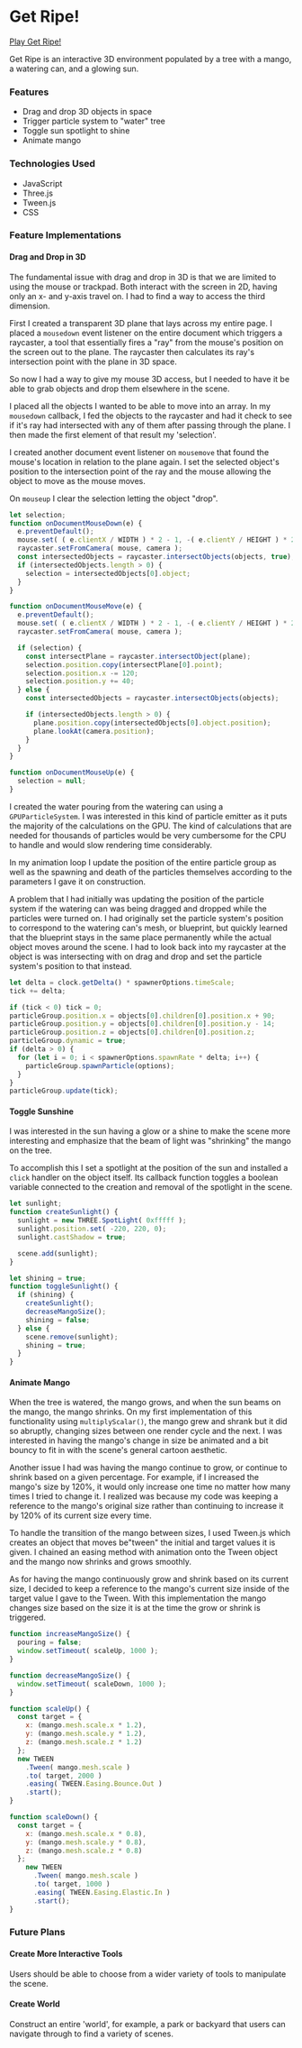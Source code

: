# Get Ripe!

[Play Get Ripe!](https://b-insh.github.io/Get-Ripe/)

Get Ripe is an interactive 3D environment populated by a tree with a mango, a watering can, and a glowing sun.

### Features  

* Drag and drop 3D objects in space
* Trigger particle system to "water" tree
* Toggle sun spotlight to shine
* Animate mango

### Technologies Used

* JavaScript
* Three.js
* Tween.js
* CSS

### Feature Implementations

#### Drag and Drop in 3D

The fundamental issue with drag and drop in 3D is that we are limited to using the mouse or trackpad. Both interact with the screen in 2D, having only an x- and y-axis travel on. I had to find a way to access the third dimension.

First I created a transparent 3D plane that lays across my entire page. I placed a `mousedown` event listener on the entire document which triggers a raycaster, a tool that essentially fires a "ray" from the mouse's position on the screen out to the plane. The raycaster then calculates its ray's intersection point with the plane in 3D space.

So now I had a way to give my mouse 3D access, but I needed to have it be able to grab objects and drop them elsewhere in the scene.

I placed all the objects I wanted to be able to move into an array. In my `mousedown` callback, I fed the objects to the raycaster and had it check to see if it's ray had intersected with any of them after passing through the plane. I then made the first element of that result my 'selection'.

I created another document event listener on `mousemove` that found the mouse's location in relation to the plane again. I set the selected object's position to the intersection point of the ray and the mouse allowing the object to move as the mouse moves.

On `mouseup` I clear the selection letting the object "drop".

```javascript
let selection;
function onDocumentMouseDown(e) {
  e.preventDefault();
  mouse.set( ( e.clientX / WIDTH ) * 2 - 1, -( e.clientY / HEIGHT ) * 2 + 1 );
  raycaster.setFromCamera( mouse, camera );
  const intersectedObjects = raycaster.intersectObjects(objects, true);
  if (intersectedObjects.length > 0) {
    selection = intersectedObjects[0].object;
  }
}

function onDocumentMouseMove(e) {
  e.preventDefault();
  mouse.set( ( e.clientX / WIDTH ) * 2 - 1, -( e.clientY / HEIGHT ) * 2 + 1 );
  raycaster.setFromCamera( mouse, camera );

  if (selection) {
    const intersectPlane = raycaster.intersectObject(plane);
    selection.position.copy(intersectPlane[0].point);
    selection.position.x -= 120;
    selection.position.y += 40;
  } else {
    const intersectedObjects = raycaster.intersectObjects(objects);

    if (intersectedObjects.length > 0) {
      plane.position.copy(intersectedObjects[0].object.position);
      plane.lookAt(camera.position);
    }
  }
}

function onDocumentMouseUp(e) {
  selection = null;
}
```

I created the water pouring from the watering can using a `GPUParticleSystem`. I was interested in this kind of particle emitter as it puts the majority of the calculations on the GPU. The kind of calculations that are needed for thousands of particles would be very cumbersome for the CPU to handle and would slow rendering time considerably.

In my animation loop I update the position of the entire particle group as well as the spawning and death of the particles themselves according to the parameters I gave it on construction.

A problem that I had initially was updating the position of the particle system if the watering can was being dragged and dropped while the particles were turned on. I had originally set the particle system's position to correspond to the watering can's mesh, or blueprint, but quickly learned that the blueprint stays in the same place permanently while the actual object moves around the scene. I had to look back into my raycaster at the object is was intersecting with on drag and drop and set the particle system's position to that instead.

```javascript
let delta = clock.getDelta() * spawnerOptions.timeScale;
tick += delta;

if (tick < 0) tick = 0;
particleGroup.position.x = objects[0].children[0].position.x + 90;
particleGroup.position.y = objects[0].children[0].position.y - 14;
particleGroup.position.z = objects[0].children[0].position.z;
particleGroup.dynamic = true;
if (delta > 0) {
  for (let i = 0; i < spawnerOptions.spawnRate * delta; i++) {
    particleGroup.spawnParticle(options);
  }
}
particleGroup.update(tick);
```

#### Toggle Sunshine

I was interested in the sun having a glow or a shine to make the scene more interesting and emphasize that the beam of light was "shrinking" the mango on the tree.

To accomplish this I set a spotlight at the position of the sun and installed a `click` handler on the object itself. Its callback function toggles a boolean variable connected to the creation and removal of the spotlight in the scene.

```javascript
let sunlight;
function createSunlight() {
  sunlight = new THREE.SpotLight( 0xfffff );
  sunlight.position.set( -220, 220, 0);
  sunlight.castShadow = true;

  scene.add(sunlight);
}

let shining = true;
function toggleSunlight() {
  if (shining) {
    createSunlight();
    decreaseMangoSize();
    shining = false;
  } else {
    scene.remove(sunlight);
    shining = true;
  }
}
```

#### Animate Mango

When the tree is watered, the mango grows, and when the sun beams on the mango, the mango shrinks. On my first implementation of this functionality using `multiplyScalar()`, the mango grew and shrank but it did so abruptly, changing sizes between one render cycle and the next. I was interested in having the mango's change in size be animated and a bit bouncy to fit in with the scene's general cartoon aesthetic.

Another issue I had was having the mango continue to grow, or continue to shrink based on a given percentage. For example, if I increased the mango's size by 120%, it would only increase one time no matter how many times I tried to change it. I realized was because my code was keeping a reference to the mango's original size rather than continuing to increase it by 120% of its current size every time.

To handle the transition of the mango between sizes, I used Tween.js which creates an object that moves be"tween" the initial and target values it is given. I chained an easing method with animation onto the Tween object and the mango now shrinks and grows smoothly.

As for having the mango continuously grow and shrink based on its current size, I decided to keep a reference to the mango's current size inside of the target value I gave to the Tween. With this implementation the mango changes size based on the size it is at the time the grow or shrink is triggered.

```javascript
function increaseMangoSize() {
  pouring = false;
  window.setTimeout( scaleUp, 1000 );
}

function decreaseMangoSize() {
  window.setTimeout( scaleDown, 1000 );
}

function scaleUp() {
  const target = {
    x: (mango.mesh.scale.x * 1.2),
    y: (mango.mesh.scale.y * 1.2),
    z: (mango.mesh.scale.z * 1.2)
  };
  new TWEEN
    .Tween( mango.mesh.scale )
    .to( target, 2000 )
    .easing( TWEEN.Easing.Bounce.Out )
    .start();
}

function scaleDown() {
  const target = {
    x: (mango.mesh.scale.x * 0.8),
    y: (mango.mesh.scale.y * 0.8),
    z: (mango.mesh.scale.z * 0.8)
  };
    new TWEEN
      .Tween( mango.mesh.scale )
      .to( target, 1000 )
      .easing( TWEEN.Easing.Elastic.In )
      .start();
}

```
### Future Plans

#### Create More Interactive Tools

Users should be able to choose from a wider variety of tools to manipulate the scene.

#### Create World

Construct an entire 'world', for example, a park or backyard that users can navigate through to find a variety of scenes. 
